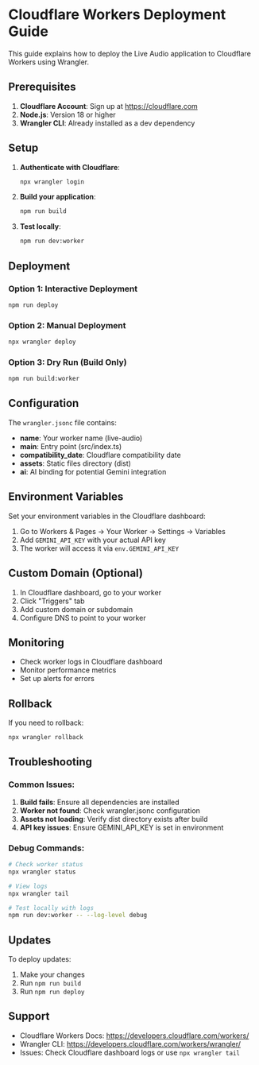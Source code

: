 # Cloudflare Workers Deployment Guide

This guide explains how to deploy the Live Audio application to Cloudflare Workers using Wrangler.

## Prerequisites

1. **Cloudflare Account**: Sign up at https://cloudflare.com
2. **Node.js**: Version 18 or higher
3. **Wrangler CLI**: Already installed as a dev dependency

## Setup

1. **Authenticate with Cloudflare**:
   ```bash
   npx wrangler login
   ```

2. **Build your application**:
   ```bash
   npm run build
   ```

3. **Test locally**:
   ```bash
   npm run dev:worker
   ```

## Deployment

### Option 1: Interactive Deployment
```bash
npm run deploy
```

### Option 2: Manual Deployment
```bash
npx wrangler deploy
```

### Option 3: Dry Run (Build Only)
```bash
npm run build:worker
```

## Configuration

The `wrangler.jsonc` file contains:
- **name**: Your worker name (live-audio)
- **main**: Entry point (src/index.ts)
- **compatibility_date**: Cloudflare compatibility date
- **assets**: Static files directory (dist)
- **ai**: AI binding for potential Gemini integration

## Environment Variables

Set your environment variables in the Cloudflare dashboard:

1. Go to Workers & Pages → Your Worker → Settings → Variables
2. Add `GEMINI_API_KEY` with your actual API key
3. The worker will access it via `env.GEMINI_API_KEY`

## Custom Domain (Optional)

1. In Cloudflare dashboard, go to your worker
2. Click "Triggers" tab
3. Add custom domain or subdomain
4. Configure DNS to point to your worker

## Monitoring

- Check worker logs in Cloudflare dashboard
- Monitor performance metrics
- Set up alerts for errors

## Rollback

If you need to rollback:
```bash
npx wrangler rollback
```

## Troubleshooting

### Common Issues:

1. **Build fails**: Ensure all dependencies are installed
2. **Worker not found**: Check wrangler.jsonc configuration
3. **Assets not loading**: Verify dist directory exists after build
4. **API key issues**: Ensure GEMINI_API_KEY is set in environment

### Debug Commands:
```bash
# Check worker status
npx wrangler status

# View logs
npx wrangler tail

# Test locally with logs
npm run dev:worker -- --log-level debug
```

## Updates

To deploy updates:
1. Make your changes
2. Run `npm run build`
3. Run `npm run deploy`

## Support

- Cloudflare Workers Docs: https://developers.cloudflare.com/workers/
- Wrangler CLI: https://developers.cloudflare.com/workers/wrangler/
- Issues: Check Cloudflare dashboard logs or use `npx wrangler tail`